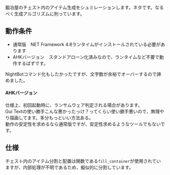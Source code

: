 鍛冶屋のチェスト内のアイテム生成をシュミレーションします。ネタです。なるべく生成アルゴリズムに則っています。  

## 動作条件
- 通常版　NET Framework 4.8ランタイムがインストールされている必要があります
- AHKバージョン　スタンドアローン化済みなので、ランタイムなど不要で動作するばずです。  

NightBotコマンド化もしたかったですが、文字数が余裕でオーバーするので諦めました。  

#### AHKバージョン
仕様上、初回起動時に、ランサムウェア判定される場合があります。  
Gui Textの使い勝手こんな悪かったっけ？ってくらい使い勝手悪いので、無理やり描画してます。多分もっといい方法ある。  
動作の安定性を求めるなら通常版ですが、安定性求めるようなツールでもないです。  

## 仕様
チェスト内のアイテム分割と配置は関数である`fill_container`が使用されていますが、内部処理が不明であるため、擬似的に分割しています。

